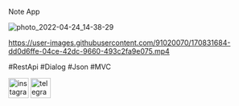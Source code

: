 Note App 

![photo_2022-04-24_14-38-29](https://user-images.githubusercontent.com/91020070/170831153-2555096c-f521-44c8-ac4c-dff2654be629.jpg)

https://user-images.githubusercontent.com/91020070/170831684-dd0d6ffe-04ce-42dc-9660-493c2fa9e075.mp4

#RestApi 
#Dialog
#Json 
#MVC


[<img src='https://cdn.jsdelivr.net/npm/simple-icons@3.0.1/icons/instagram.svg' alt='instagram' height='40'>](https://www.instagram.com/https://www.instagram.com/sadulloyevbotir//)  [<img src='https://cdn.jsdelivr.net/npm/simple-icons@3.0.1/icons/telegram.svg' alt='telegram' height='40'>](https://t.me/SadulloyevBotir)  
